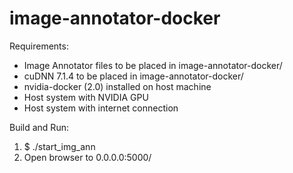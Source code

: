 # image-annotator-docker
Requirements:
- Image Annotator files to be placed in image-annotator-docker/
- cuDNN 7.1.4 to be placed in image-annotator-docker/
- nvidia-docker (2.0) installed on host machine
- Host system with NVIDIA GPU
- Host system with internet connection

Build and Run:
1. $ ./start_img_ann
2. Open browser to 0.0.0.0:5000/
